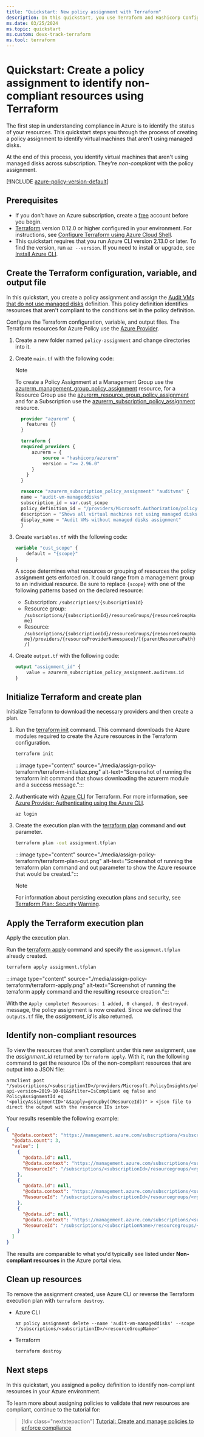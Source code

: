 ```yaml
---
title: "Quickstart: New policy assignment with Terraform"
description: In this quickstart, you use Terraform and Hashicorp Configuration Language (HCL) syntax to create a policy assignment to identify non-compliant resources.
ms.date: 03/25/2024
ms.topic: quickstart
ms.custom: devx-track-terraform
ms.tool: terraform
---
```


# Quickstart: Create a policy assignment to identify non-compliant resources using Terraform

The first step in understanding compliance in Azure is to identify the status of your resources.
This quickstart steps you through the process of creating a policy assignment to identify virtual
machines that aren't using managed disks.

At the end of this process, you identify virtual machines that aren't using managed disks across subscription. They're _non-compliant_ with the policy assignment.

[!INCLUDE [azure-policy-version-default](../includes/policy/policy-version-default.md)]

## Prerequisites

- If you don't have an Azure subscription, create a [free](https://azure.microsoft.com/free/)
  account before you begin.
- [Terraform](https://www.terraform.io/) version 0.12.0 or higher configured in your environment.
  For instructions, see
  [Configure Terraform using Azure Cloud Shell](/azure/developer/terraform/get-started-cloud-shell).
- This quickstart requires that you run Azure CLI version 2.13.0 or later. To find the version, run
  `az --version`. If you need to install or upgrade, see
  [Install Azure CLI](/cli/azure/install-azure-cli).

## Create the Terraform configuration, variable, and output file

In this quickstart, you create a policy assignment and assign the [Audit VMs that do not use managed disks](https://github.com/Azure/azure-policy/blob/master/built-in-policies/policyDefinitions/Compute/VMRequireManagedDisk_Audit.json) definition. This policy definition identifies resources that aren't compliant to the conditions set in the policy definition.

Configure the Terraform configuration, variable, and output files. The Terraform resources
for Azure Policy use the [Azure Provider](https://www.terraform.io/docs/providers/azurerm/index.html).

1. Create a new folder named `policy-assignment` and change directories into it.

1. Create `main.tf` with the following code:

    > [!NOTE]
    > To create a Policy Assignment at a Management Group use the [azurerm_management_group_policy_assignment](https://registry.terraform.io/providers/hashicorp/azurerm/latest/docs/resources/management_group_policy_assignment) resource, for a Resource Group use the [azurerm_resource_group_policy_assignment](https://registry.terraform.io/providers/hashicorp/azurerm/latest/docs/resources/resource_group_policy_assignment) and for a Subscription use the [azurerm_subscription_policy_assignment](https://registry.terraform.io/providers/hashicorp/azurerm/latest/docs/resources/subscription_policy_assignment) resource.


    ```terraform
      provider "azurerm" {
        features {}
      }

      terraform {
      required_providers {
          azurerm = {
              source = "hashicorp/azurerm"
              version = ">= 2.96.0"
          }
        }
      }

      resource "azurerm_subscription_policy_assignment" "auditvms" {
      name = "audit-vm-manageddisks"
      subscription_id = var.cust_scope
      policy_definition_id = "/providers/Microsoft.Authorization/policyDefinitions/06a78e20-9358-41c9-923c-fb736d382a4d"
      description = "Shows all virtual machines not using managed disks"
      display_name = "Audit VMs without managed disks assignment"
      }
    ```

1. Create `variables.tf` with the following code:

    ```terraform
    variable "cust_scope" {
        default = "{scope}"
    }
    ```

   A scope determines what resources or grouping of resources the policy assignment gets enforced on. It could range from a management group to an individual  resource. Be sure to replace `{scope}` with one of the following patterns based on the declared resource:

   - Subscription: `/subscriptions/{subscriptionId}`
   - Resource group: `/subscriptions/{subscriptionId}/resourceGroups/{resourceGroupName}`
   - Resource: `/subscriptions/{subscriptionId}/resourceGroups/{resourceGroupName}/providers/{resourceProviderNamespace}/[{parentResourcePath}/]`

1. Create `output.tf` with the following code:

    ```terraform
    output "assignment_id" {
        value = azurerm_subscription_policy_assignment.auditvms.id
    }
    ```

## Initialize Terraform and create plan

Initialize Terraform to download the necessary providers and then create a plan.

1. Run the [terraform init](https://www.terraform.io/docs/commands/init.html) command. This command
   downloads the Azure modules required to create the Azure resources in the Terraform
   configuration.

   ```bash
   terraform init
   ```

   :::image type="content" source="./media/assign-policy-terraform/terraform-initialize.png" alt-text="Screenshot of running the terraform init command that shows downloading the azurerm module and a success message.":::

1. Authenticate with [Azure CLI](/cli/azure/) for Terraform. For more information, see
   [Azure Provider: Authenticating using the Azure CLI](https://www.terraform.io/docs/providers/azurerm/guides/azure_cli.html).

   ```azurecli
   az login
   ```

1. Create the execution plan with the
   [terraform plan](https://www.terraform.io/docs/commands/plan.html) command and **out** parameter.

   ```bash
   terraform plan -out assignment.tfplan
   ```

   :::image type="content" source="./media/assign-policy-terraform/terraform-plan-out.png" alt-text="Screenshot of running the terraform plan command and out parameter to show the Azure resource that would be created.":::

   > [!NOTE]
   > For information about persisting execution plans and security, see
   > [Terraform Plan: Security Warning](https://www.terraform.io/docs/commands/plan.html#security-warning).

## Apply the Terraform execution plan

Apply the execution plan.

Run the [terraform apply](https://www.terraform.io/docs/commands/apply.html) command and specify the
`assignment.tfplan` already created.

```bash
terraform apply assignment.tfplan
```

:::image type="content" source="./media/assign-policy-terraform/terraform-apply.png" alt-text="Screenshot of running the terraform apply command and the resulting resource creation.":::

With the `Apply complete! Resources: 1 added, 0 changed, 0 destroyed.` message, the policy
assignment is now created. Since we defined the `outputs.tf` file, the _assignment\_id_ is also
returned.

## Identify non-compliant resources

To view the resources that aren't compliant under this new assignment, use the _assignment\_id_
returned by ```terraform apply```. With it, run the following command to get the resource IDs of the
non-compliant resources that are output into a JSON file:

```console
armclient post "/subscriptions/<subscriptionID>/providers/Microsoft.PolicyInsights/policyStates/latest/queryResults?api-version=2019-10-01&$filter=IsCompliant eq false and PolicyAssignmentId eq '<policyAssignmentID>'&$apply=groupby((ResourceId))" > <json file to direct the output with the resource IDs into>
```

Your results resemble the following example:

```json
{
  "@odata.context": "https://management.azure.com/subscriptions/<subscriptionId>/providers/Microsoft.PolicyInsights/policyStates/$metadata#latest",
  "@odata.count": 3,
  "value": [
    {
      "@odata.id": null,
      "@odata.context": "https://management.azure.com/subscriptions/<subscriptionId>/providers/Microsoft.PolicyInsights/policyStates/$metadata#latest/$entity",
      "ResourceId": "/subscriptions/<subscriptionId>/resourcegroups/<rgname>/providers/microsoft.compute/virtualmachines/<virtualmachineId>"
    },
    {
      "@odata.id": null,
      "@odata.context": "https://management.azure.com/subscriptions/<subscriptionId>/providers/Microsoft.PolicyInsights/policyStates/$metadata#latest/$entity",
      "ResourceId": "/subscriptions/<subscriptionId>/resourcegroups/<rgname>/providers/microsoft.compute/virtualmachines/<virtualmachine2Id>"
    },
    {
      "@odata.id": null,
      "@odata.context": "https://management.azure.com/subscriptions/<subscriptionId>/providers/Microsoft.PolicyInsights/policyStates/$metadata#latest/$entity",
      "ResourceId": "/subscriptions/<subscriptionName>/resourcegroups/<rgname>/providers/microsoft.compute/virtualmachines/<virtualmachine3ID>"
    }
  ]
}
```

The results are comparable to what you'd typically see listed under **Non-compliant resources** in
the Azure portal view.

## Clean up resources

To remove the assignment created, use Azure CLI or reverse the Terraform execution plan with
`terraform destroy`.

- Azure CLI

  ```azurecli-interactive
  az policy assignment delete --name 'audit-vm-manageddisks' --scope '/subscriptions/<subscriptionID>/<resourceGroupName>'
  ```

- Terraform

  ```bash
  terraform destroy
  ```

## Next steps

In this quickstart, you assigned a policy definition to identify non-compliant resources in your
Azure environment.

To learn more about assigning policies to validate that new resources are compliant, continue to the
tutorial for:

> [!div class="nextstepaction"]
> [Tutorial: Create and manage policies to enforce compliance](./tutorials/create-and-manage.md)

